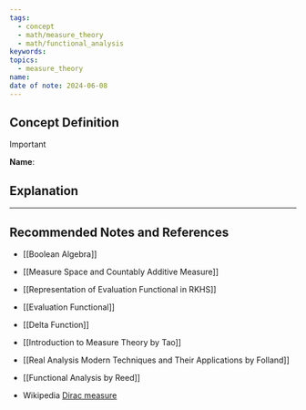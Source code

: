 ```yaml
---
tags:
  - concept
  - math/measure_theory
  - math/functional_analysis
keywords: 
topics:
  - measure_theory
name: 
date of note: 2024-06-08
---
```


## Concept Definition

>[!important]
>**Name**: 



## Explanation





-----------
##  Recommended Notes and References

- [[Boolean Algebra]]
- [[Measure Space and Countably Additive Measure]]

- [[Representation of Evaluation Functional in RKHS]]
- [[Evaluation Functional]]
- [[Delta Function]]


- [[Introduction to Measure Theory by Tao]]
- [[Real Analysis Modern Techniques and Their Applications by Folland]]
- [[Functional Analysis by Reed]]
- Wikipedia [Dirac measure](https://en.wikipedia.org/wiki/Dirac_measure)